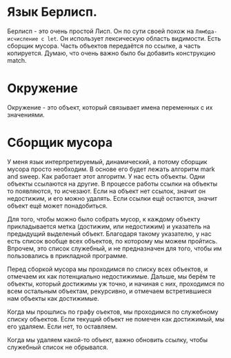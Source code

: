 # Язык Берлисп.
Берлисп - это очень простой Лисп. Он по сути своей похож на `Лямбда-исчисление с let`.
Он использует лексическую область видимости. Есть сборщик мусора. Часть объектов передаётся по ссылке, а часть копируется. Думаю, что очень важно было бы добавить
конструкцию match.

# Окружение
Окружение - это объект, который связывает имена переменных с их значениями.

# Сборщик мусора
У меня язык интерпретируемый, динамический, а потому сборщик мусора просто необходим.
В основе его будет лежать алгоритм mark and sweep. Как работает этот алгоритм.
У нас есть объекты. Одни объекты ссылаются на другие. В процессе работы ссылки на объекты то появляются, то исчезают.
Если на объект нет ссылок, значит он недостижим, и его можно удалять. Если ссылки ещё остаются, значит объект ещё может понадобиться.

Для того, чтобы можно было собрать мусор, к каждому объекту прикладывается метка (достижим, или недостижим) и указатель на предыдущий выделеный объект.
Благодаря такому указателю, у нас есть список вообще всех объектов, по которому мы можем пройтись. Впрочем, это список служебный, и не предназначен для того, чтобы им пользовались
в прикладной программе.

Перед сборкой мусора мы проходимся по списку всех объектов, и отмечаем их как потенциально недостижимые.
Дальше, мы берём те объекты, который достижимы уж точно, и начиная с них, проходимся по всем остальным объектам, рекурсивно,
и отмечаем встретившиеся нам объекты как достижимые.

Когда мы прошлись по графу оъектов, мы проходимся по служебному списку объектов. Если текущий объект не помечен как достижимый, мы его удаляем. Если нет, то оставляем.

Когда мы удаляем какой-то объект, важно обновить ссылку, чтобы служебный список не обрывался.
